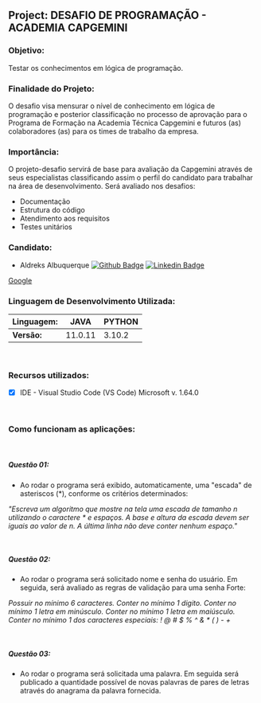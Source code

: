 ## Project: DESAFIO DE PROGRAMAÇÃO - ACADEMIA CAPGEMINI


### Objetivo:
  Testar os conhecimentos em lógica de programação.

### Finalidade do Projeto:
  O desafio visa mensurar o nível de conhecimento em lógica de programação e posterior classificação no processo de aprovação para o Programa de Formação na Academia Técnica Capgemini e futuros (as) colaboradores (as) para os times de trabalho da empresa.

### Importância:
  O projeto-desafio servirá de base para avaliação da Capgemini através de seus especialistas classificando assim o perfil do candidato para trabalhar na área de desenvolvimento. Será avaliado nos desafios:
 
- Documentação
- Estrutura do código
- Atendimento aos requisitos
- Testes unitários

### Candidato:

- Aldreks Albuquerque 
[![Github Badge](https://img.shields.io/badge/-Github-000?style=flat-square&logo=Github&logoColor=white&link=https://github.com/Aldreks)](https://github.com/Aldreks)
[![Linkedin Badge](https://img.shields.io/badge/-LinkedIn-blue?style=flat-square&logo=Linkedin&logoColor=white&link=//linkedin.com/in/aldreks-albuquerque-92b46797)](//linkedin.com/in/aldreks-albuquerque-92b46797)


[Google](https://www.google.com/)


### Linguagem de Desenvolvimento Utilizada:

| Linguagem:     |      JAVA     |    PYTHON    |
|----------------|---------------|--------------|
| **Versão:**    |   11.0.11     |     3.10.2   |
  
&nbsp;
### Recursos utilizados:
  
- [x] IDE - Visual Studio Code (VS Code) Microsoft v. 1.64.0

&nbsp;
### Como funcionam as aplicações:
&nbsp;
##### Questão 01:

- Ao rodar o programa será exibido, automaticamente, uma "escada" de asteriscos (*), conforme os critérios determinados:

_"Escreva um algoritmo que mostre na tela uma escada de tamanho n utilizando o caractere * e espaços._ 
_A base e altura da escada devem ser iguais ao valor de n._
_A última linha não deve conter nenhum espaço."_

&nbsp;
##### Questão 02:

- Ao rodar o programa será solicitado nome e senha do usuário. Em seguida, será avaliado as regras de validação para uma senha Forte:

_Possuir no mínimo 6 caracteres._
_Conter no mínimo 1 digito._
_Conter no mínimo 1 letra em minúsculo._
_Conter no mínimo 1 letra em maiúsculo._
_Conter no mínimo 1 dos caracteres especiais: ! @ # $ % ^ & * ( ) - +_

&nbsp;
##### Questão 03:

- Ao rodar o programa será solicitada uma palavra. Em seguida será publicado a quantidade possível de novas palavras de pares de letras através do anagrama da palavra fornecida.
